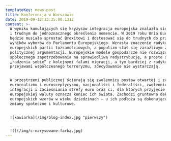 ```yaml
---
templateKey: news-post
title: Konferencja w Warszawie
date: 2019-09-12T12:35:00.131Z
content: >-
  W wyniku kumulujących się kryzysów integracja europejska znalazła się w ważnym
  i trudnym do jednoznacznego określenia momencie. W 2019 roku Unia Europejska
  będzie musiała sprostać Brexitowi i dostosować się do trudnych do przewidzenia
  wyników wyborów do Parlamentu Europejskiego. Wzrasta znaczenie radykalnych
  europejskich partii tożsamościowych, a populizm stał się zaraźliwym źródłem
  politycznej argumentacji. Europejskie modele gospodarcze nie rozwiązują
  społecznego zapotrzebowania na sprawiedliwą redystrybucję, a proste sposoby
  „radzenia sobie” z kolejnymi falami migracji, a tym bardziej z radykalnymi
  przejawami współczesnego terroryzmu, zdecydowanie nie wystarczają.


  W przestrzeni publicznej ścierają się zwolennicy postaw otwartej i zamkniętej,
  eurorealizmu i eurosceptycyzmu, nacjonaliści i federaliści, zwolennicy dalszej
  integracji i zacieśniania strefy euro oraz ci, dla których przyjęcie
  europejskiej waluty oznacza koniec ich świata. Zachodzi gruntowna dekompozycja
  europejskich wzorów w wieku dziedzinach – u ich podłoża są dokonujące się
  zmiany społeczne i kulturowe.


  ![kawiarka](/img/blog-index.jpg "pierwszy")


  ![](/img/c-narysowane-farbą.jpg)
---
```


